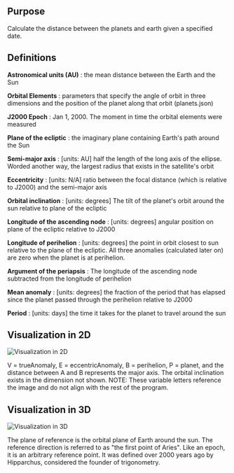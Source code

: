 ## Purpose ##
Calculate the distance between the planets and earth given a specified date.

## Definitions ##
**Astronomical units (AU)**
: the mean distance between the Earth and the Sun

**Orbital Elements**
: parameters that specify the angle of orbit in three dimensions and the position of the planet along that orbit (planets.json)

**J2000 Epoch**
: Jan 1, 2000. The moment in time the orbital elements were measured

**Plane of the ecliptic**
: the imaginary plane containing Earth's path around the Sun

**Semi-major axis**
: [units: AU] half the length of the long axis of the ellipse. Worded another way, the largest radius that exists in the satellite's orbit

**Eccentricity**
: [units: N/A] ratio between the focal distance (which is relative to J2000) and the semi-major axis

**Orbital inclination**
: [units: degrees] The tilt of the planet's orbit around the sun relative to plane of the ecliptic

**Longitude of the ascending node**
: [units: degrees] angular position on plane of the ecliptic relative to J2000

**Longitude of perihelion**
: [units: degrees] the point in orbit closest to sun relative to the plane of the ecliptic. All three anomalies (calculated later on) are zero when the planet is at perihelion.

**Argument of the periapsis**
: The longitude of the ascending node subtracted from the longitude of perihelion

**Mean anomaly**
: [units: degrees] the fraction of the period that has elapsed since the planet passed through the perihelion relative to J2000

**Period**
: [units: days] the time it takes for the planet to travel around the sun

## Visualization in 2D ##
![Visualization in 2D](https://cdn.britannica.com/25/5725-050-E66883FF/Anomaly-A-aphelion-B-perihelion-anomaly-orbit-C-centre-E-eccentric.jpg)

V = trueAnomaly, E = eccentricAnomaly, B = perihelion, P = planet, and the distance between A and B represents the major axis. The orbital inclination exists in the dimension not shown. NOTE: These variable letters reference the image and do not align with the rest of the program.

## Visualization in 3D ##
![Visualization in 3D](https://upload.wikimedia.org/wikipedia/commons/thumb/e/eb/Orbit1.svg/640px-Orbit1.svg.png)

The plane of reference is the orbital plane of Earth around the sun. The reference direction is referred to as "the first point of Aries". Like an epoch, it is an arbitrary reference point. It was defined over 2000 years ago by Hipparchus, considered the founder of trigonometry.
